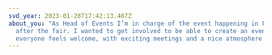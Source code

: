 ```yaml
---
svd_year: 2023-01-28T17:42:13.467Z
about_you: "As Head of Events I’m in charge of the event happening in Foo bar
  after the fair. I wanted to get involved to be able to create an event where
  everyone feels welcome, with exciting meetings and a nice atmosphere! "
---
```

